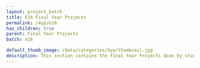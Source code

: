 ```yaml
---
layout: project_batch
title: E16 Final Year Projects
permalink: /4yp/e16
has_children: true
parent: Final Year Projects
batch: e16

default_thumb_image: /data/categories/4yp/thumbnail.jpg
description: This section contains the Final Year Projects done by students as a part of CO421 & CO 425 in their final year
---
```

